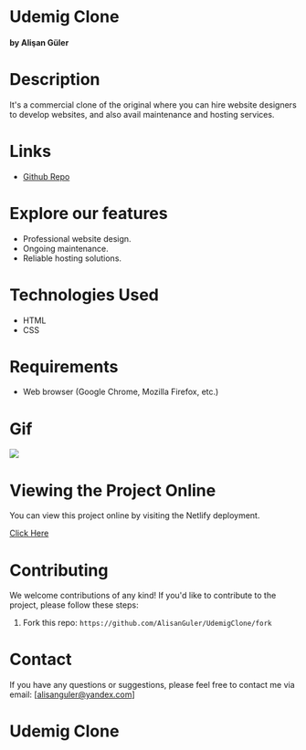 # Udemig Clone #

#### by Alişan Güler

# Description

It's a commercial clone of the original where you can hire website designers to develop websites, and also avail maintenance and hosting services.

# Links

- [Github Repo](https://github.com/AlisanGuler/UdemigClone)

# Explore our features

- Professional website design.
- Ongoing maintenance.
- Reliable hosting solutions.

# Technologies Used

- HTML
- CSS

# Requirements

- Web browser (Google Chrome, Mozilla Firefox, etc.)

# Gif

<img src="\img\UdemigClone.gif" max-width="100%" height="auto" >


# Viewing the Project Online

You can view this project online by visiting the Netlify deployment.

<a href="https://alisangulerudemig.netlify.app/"> Click Here </a>

# Contributing

We welcome contributions of any kind! If you'd like to contribute to the project, please follow these steps:

1. Fork this repo: `https://github.com/AlisanGuler/UdemigClone/fork`

# Contact

If you have any questions or suggestions, please feel free to contact me via email: [alisanguler@yandex.com]
# Udemig Clone #
